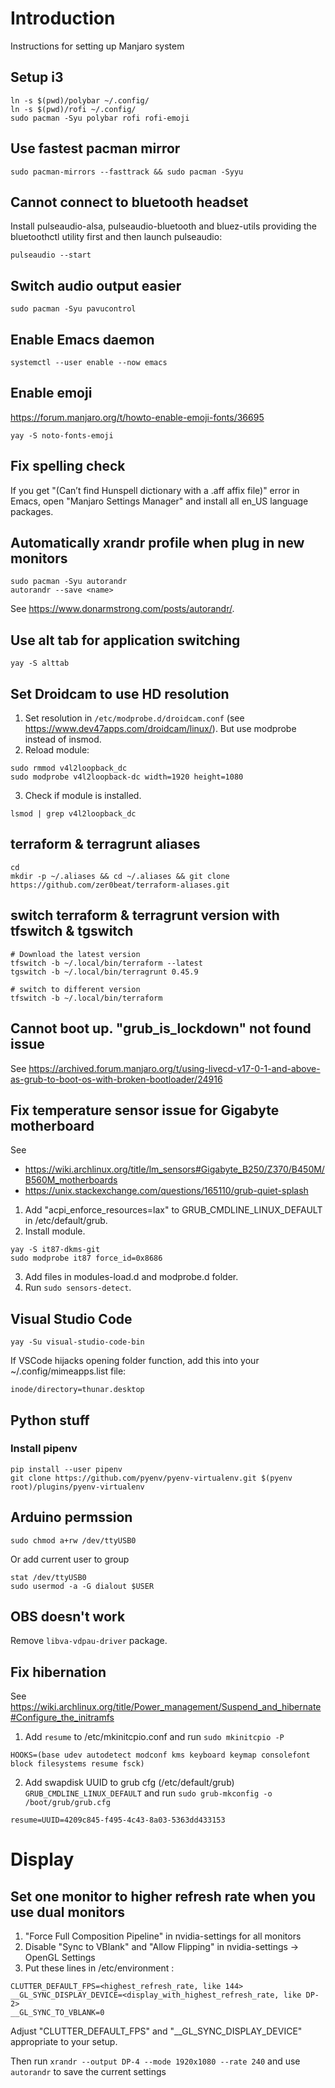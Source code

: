 # Introduction
Instructions for setting up Manjaro system

## Setup i3
```
ln -s $(pwd)/polybar ~/.config/
ln -s $(pwd)/rofi ~/.config/
sudo pacman -Syu polybar rofi rofi-emoji
```

## Use fastest pacman mirror
```
sudo pacman-mirrors --fasttrack && sudo pacman -Syyu
```
## Cannot connect to bluetooth headset
Install pulseaudio-alsa, pulseaudio-bluetooth and bluez-utils providing the
bluetoothctl utility first and then launch pulseaudio:
```
pulseaudio --start
```

## Switch audio output easier
`sudo pacman -Syu pavucontrol`

## Enable Emacs daemon
`systemctl --user enable --now emacs`

## Enable emoji
https://forum.manjaro.org/t/howto-enable-emoji-fonts/36695
```
yay -S noto-fonts-emoji
```

## Fix spelling check
If you get "(Can’t find Hunspell dictionary with a .aff affix file)" error in
Emacs, open "Manjaro Settings Manager" and install all en_US language packages.

## Automatically xrandr profile when plug in new monitors
```
sudo pacman -Syu autorandr
autorandr --save <name>
```
See https://www.donarmstrong.com/posts/autorandr/.

## Use alt tab for application switching
```
yay -S alttab
```

## Set Droidcam to use HD resolution
1. Set resolution in `/etc/modprobe.d/droidcam.conf` (see
   https://www.dev47apps.com/droidcam/linux/). But use modprobe instead of insmod.
2. Reload module:
```
sudo rmmod v4l2loopback_dc
sudo modprobe v4l2loopback-dc width=1920 height=1080
```
3. Check if module is installed.
```
lsmod | grep v4l2loopback_dc
```

## terraform & terragrunt aliases
```
cd
mkdir -p ~/.aliases && cd ~/.aliases && git clone https://github.com/zer0beat/terraform-aliases.git
```

## switch terraform & terragrunt version with tfswitch & tgswitch
```
# Download the latest version
tfswitch -b ~/.local/bin/terraform --latest
tgswitch -b ~/.local/bin/terragrunt 0.45.9

# switch to different version
tfswitch -b ~/.local/bin/terraform
```

## Cannot boot up. "grub_is_lockdown" not found issue
See https://archived.forum.manjaro.org/t/using-livecd-v17-0-1-and-above-as-grub-to-boot-os-with-broken-bootloader/24916

## Fix temperature sensor issue for Gigabyte motherboard
See
* https://wiki.archlinux.org/title/lm_sensors#Gigabyte_B250/Z370/B450M/B560M_motherboards
* https://unix.stackexchange.com/questions/165110/grub-quiet-splash

1. Add "acpi_enforce_resources=lax" to GRUB_CMDLINE_LINUX_DEFAULT in
/etc/default/grub.
2. Install module.
```
yay -S it87-dkms-git
sudo modprobe it87 force_id=0x8686
```
3. Add files in modules-load.d and modprobe.d folder.
4. Run `sudo sensors-detect`.

## Visual Studio Code
```
yay -Su visual-studio-code-bin
```
If VSCode hijacks opening folder function, add this into your ~/.config/mimeapps.list file:
```
inode/directory=thunar.desktop
```

## Python stuff
### Install pipenv
```
pip install --user pipenv
git clone https://github.com/pyenv/pyenv-virtualenv.git $(pyenv root)/plugins/pyenv-virtualenv
```

## Arduino permssion
```
sudo chmod a+rw /dev/ttyUSB0
```
Or add current user to group
```
stat /dev/ttyUSB0
sudo usermod -a -G dialout $USER
```

## OBS doesn't work
Remove `libva-vdpau-driver` package.

## Fix hibernation
See https://wiki.archlinux.org/title/Power_management/Suspend_and_hibernate#Configure_the_initramfs
1. Add `resume` to /etc/mkinitcpio.conf and run `sudo mkinitcpio -P`
```
HOOKS=(base udev autodetect modconf kms keyboard keymap consolefont block filesystems resume fsck)
```
2. Add swapdisk UUID to grub cfg (/etc/default/grub) `GRUB_CMDLINE_LINUX_DEFAULT` and run `sudo grub-mkconfig -o /boot/grub/grub.cfg`
```
resume=UUID=4209c845-f495-4c43-8a03-5363dd433153
```

# Display
## Set one monitor to higher refresh rate when you use dual monitors
1. "Force Full Composition Pipeline" in nvidia-settings for all monitors
2. Disable "Sync to VBlank" and "Allow Flipping" in nvidia-settings -> OpenGL Settings
3. Put these lines in /etc/environment :
```
CLUTTER_DEFAULT_FPS=<highest_refresh_rate, like 144>
__GL_SYNC_DISPLAY_DEVICE=<display_with_highest_refresh_rate, like DP-2>
__GL_SYNC_TO_VBLANK=0
```
Adjust "CLUTTER_DEFAULT_FPS" and "__GL_SYNC_DISPLAY_DEVICE" appropriate to your setup.

Then run `xrandr --output DP-4 --mode 1920x1080 --rate 240` and use `autorandr` to save the current settings
